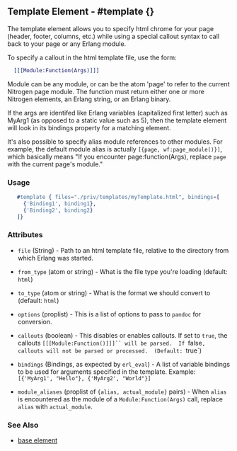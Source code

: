 <!-- dash: #template | Element | ###:Section -->



## Template Element - #template {}


  The template element allows you to specify html chrome for your page (header, footer, columns, etc.)
  while using a special callout syntax to call back to your page or any Erlang module.

  To specify a callout in the html template file, use the form:
  
```erlang
  [[[Module:Function(Args)]]]

```

  Module can be any module, or can be the atom 'page' to refer to the current
  Nitrogen page module.  The function must return either one or more Nitrogen
  elements, an Erlang string, or an Erlang binary.

  If the args are identifed like Erlang variables (capitalized first letter)
  such as MyArg1 (as opposed to a static value such as 5), then the template
  element will look in its bindings property for a matching element.

  It's also possible to specify alias module references to other modules. For
  example, the default module alias is actually `[{page, wf:page_module()}]`,
  which basically means "If you encounter page:function(Args), replace `page`
  with the current page's module." 

### Usage

```erlang
   #template { files="./priv/templates/myTemplate.html", bindings=[
     {'Binding1', binding1},
     {'Binding2', binding2}
   ]}

```

### Attributes

* `file` (String) - Path to an html template file, relative
   to the directory from which Erlang was started.

* `from_type` (atom or string) - What is the file type you're loading (default: `html`)

* `to_type` (atom or string) - What is the format we should convert to (default: `html`)

* `options` (proplist) - This is a list of options to pass to `pandoc` for conversion.

* `callouts` (boolean) - This disables or enables callouts.  If set to `true`, the callouts `[[[Module:Function()]]]`` will be parsed.  If `false`, callouts will not be parsed or processed.  (Default: `true`)

* `bindings` (Bindings, as expected by `erl_eval`) - A list of
   variable bindings to be used for arguments specified in the
   template. Example: `[{'MyArg1', "Hello"}, {'MyArg2', "World"}]`

* `module_aliases` (proplist of `{alias, actual_module}` pairs) - When 
   `alias` is encountered as the module of a `Module:Function(Args)` call,
   replace `alias` with `actual_module`.

### See Also

 *  [base element](./element_base.md)

 
